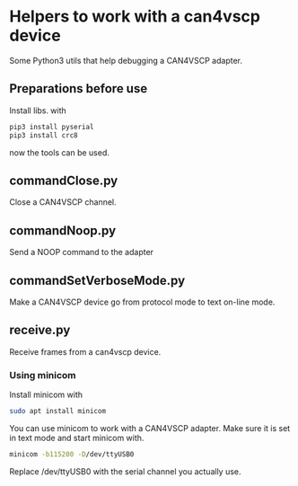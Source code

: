 # Helpers to work with a can4vscp device

Some Python3 utils that help debugging a CAN4VSCP adapter.

## Preparations before use

Install libs. with

```bash
pip3 install pyserial
pip3 install crc8
```

now the tools can be used.

## commandClose.py

Close a CAN4VSCP channel.

## commandNoop.py

Send a NOOP command to the adapter

## commandSetVerboseMode.py

Make a CAN4VSCP device go from protocol mode to text on-line mode.

## receive.py

Receive frames from a can4vscp device.

### Using minicom

Install minicom with

```bash
sudo apt install minicom
```

You can use minicom to work with a CAN4VSCP adapter. Make sure it is set in text mode and start minicom with.

```bash
minicom -b115200 -D/dev/ttyUSB0 
```

Replace /dev/ttyUSB0 with the serial channel you  actually use.


